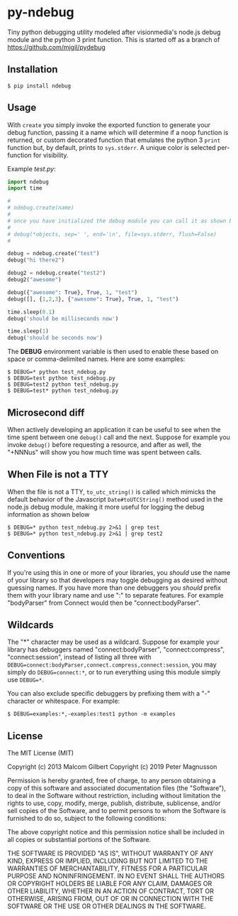 # py-ndebug

  Tiny python debugging utility modeled after visionmedia's node.js debug module and the python 3 print function.
  This is started off as a branch of https://github.com/mjgil/pydebug

## Installation

```
$ pip install ndebug
```

## Usage

 With `create` you simply invoke the exported function to generate your debug function, passing it a name which will determine if a noop function is returned, or custom decorated function that emulates the python 3 `print` function but, by default, prints to `sys.stderr`. A unique color is selected per-function for visibility.
 
Example _test.py_:

```py
import ndebug
import time

# 
# ndebug.create(name)
#
# once you have initialized the debug module you can call it as shown below
#
# debug(*objects, sep=' ', end='\n', file=sys.stderr, flush=False)
#

debug = ndebug.create("test")
debug("hi there2")

debug2 = ndebug.create("test2")
debug2("awesome")

debug({"awesome": True}, True, 1, "test")
debug([], {1,2,3}, {"awesome": True}, True, 1, "test")

time.sleep(0.1)
debug('should be milliseconds now')

time.sleep(1)
debug('should be seconds now')
```

 The __DEBUG__ environment variable is then used to enable these based on space or comma-delimited names. Here are some examples:

```
$ DEBUG=* python test_ndebug.py
$ DEBUG=test python test_ndebug.py
$ DEBUG=test2 python test_ndebug.py
$ DEBUG=test* python test_ndebug.py
```

## Microsecond diff

  When actively developing an application it can be useful to see when the time spent between one `debug()` call and the next. Suppose for example you invoke `debug()` before requesting a resource, and after as well, the "+NNNus" will show you how much time was spent between calls.

## When File is not a TTY
  When the file is not a TTY, `to_utc_string()` is called which mimicks the default behavior of the Javascript `Date#toUTCString()` method used in the node.js debug module, making it more useful for logging the debug information as shown below

```
$ DEBUG=* python test_ndebug.py 2>&1 | grep test
$ DEBUG=* python test_ndebug.py 2>&1 | grep test2
```
 
  
## Conventions

 If you're using this in one or more of your libraries, you _should_ use the name of your library so that developers may toggle debugging as desired without guessing names. If you have more than one debuggers you _should_ prefix them with your library name and use ":" to separate features. For example "bodyParser" from Connect would then be "connect:bodyParser". 

## Wildcards

  The "*" character may be used as a wildcard. Suppose for example your library has debuggers named "connect:bodyParser", "connect:compress", "connect:session", instead of listing all three with `DEBUG=connect:bodyParser,connect.compress,connect:session`, you may simply do `DEBUG=connect:*`, or to run everything using this module simply use `DEBUG=*`.

  You can also exclude specific debuggers by prefixing them with a "-" character or whitespace.  For example:

```
$ DEBUG=examples:*,-examples:test1 python -m examples
```

## License 

The MIT License (MIT)

Copyright (c) 2013 Malcom Gilbert
Copyright (c) 2019 Peter Magnusson

Permission is hereby granted, free of charge, to any person obtaining a copy of
this software and associated documentation files (the "Software"), to deal in
the Software without restriction, including without limitation the rights to
use, copy, modify, merge, publish, distribute, sublicense, and/or sell copies of
the Software, and to permit persons to whom the Software is furnished to do so,
subject to the following conditions:

The above copyright notice and this permission notice shall be included in all
copies or substantial portions of the Software.

THE SOFTWARE IS PROVIDED "AS IS", WITHOUT WARRANTY OF ANY KIND, EXPRESS OR
IMPLIED, INCLUDING BUT NOT LIMITED TO THE WARRANTIES OF MERCHANTABILITY, FITNESS
FOR A PARTICULAR PURPOSE AND NONINFRINGEMENT. IN NO EVENT SHALL THE AUTHORS OR
COPYRIGHT HOLDERS BE LIABLE FOR ANY CLAIM, DAMAGES OR OTHER LIABILITY, WHETHER
IN AN ACTION OF CONTRACT, TORT OR OTHERWISE, ARISING FROM, OUT OF OR IN
CONNECTION WITH THE SOFTWARE OR THE USE OR OTHER DEALINGS IN THE SOFTWARE.
